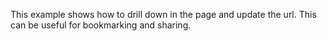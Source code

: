 This example shows how to drill down in the page and update the url.
This can be useful for bookmarking and sharing.
